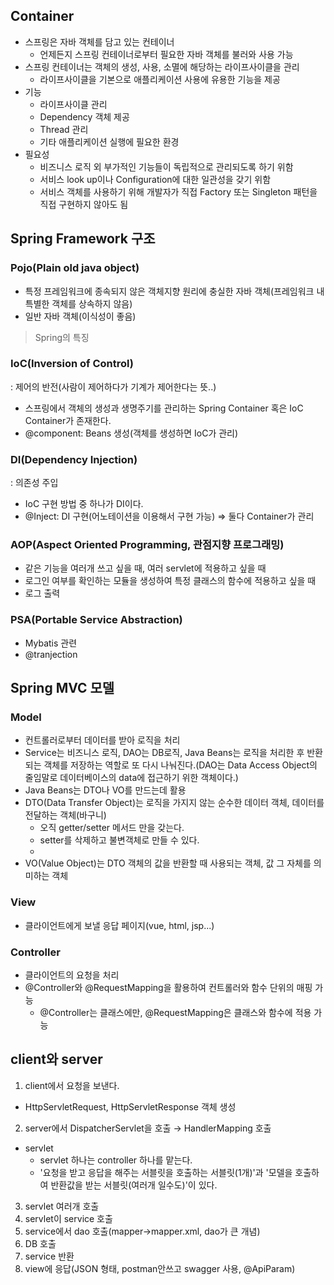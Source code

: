 ## Container

- 스프링은 자바 객체를 담고 있는 컨테이너
  - 언제든지 스프링 컨테이너로부터 필요한 자바 객체를 불러와 사용 가능
- 스프링 컨테이너는 객체의 생성, 사용, 소멸에 해당하는 라이프사이클을 관리
  - 라이프사이클을 기본으로 애플리케이션 사용에 유용한 기능을 제공
- 기능
  - 라이프사이클 관리
  - Dependency 객체 제공
  - Thread 관리
  - 기타 애플리케이션 실행에 필요한 환경
- 필요성
  - 비즈니스 로직 외 부가적인 기능들이 독립적으로 관리되도록 하기 위함
  - 서비스 look up이나 Configuration에 대한 일관성을 갖기 위함
  - 서비스 객체를 사용하기 위해 개발자가 직접 Factory 또는 Singleton 패턴을 직접 구현하지 않아도 됨

## Spring Framework 구조

### Pojo(Plain old java object)

- 특정 프레임워크에 종속되지 않은 객체지향 원리에 충실한 자바 객체(프레임워크 내 특별한 객체를 상속하지 않음)
- 일반 자바 객체(이식성이 좋음)

> Spring의 특징

### IoC(Inversion of Control)

: 제어의 반전(사람이 제어하다가 기계가 제어한다는 뜻..)

- 스프링에서 객체의 생성과 생명주기를 관리하는 Spring Container 혹은 IoC Container가 존재한다.
- @component: Beans 생성(객체를 생성하면 IoC가 관리)

### DI(Dependency Injection)

  : 의존성 주입

- IoC 구현 방법 중 하나가 DI이다.
- @Inject: DI 구현(어노테이션을 이용해서 구현 가능)
  ⇒ 둘다 Container가 관리

### AOP(Aspect Oriented Programming, 관점지향 프로그래밍)

- 같은 기능을 여러개 쓰고 싶을 때, 여러 servlet에 적용하고 싶을 때
- 로그인 여부를 확인하는 모듈을 생성하여 특정 클래스의 함수에 적용하고 싶을 때
- 로그 출력

### PSA(Portable Service Abstraction)

- Mybatis 관련
- @tranjection

## Spring MVC 모델

### Model

- 컨트롤러로부터 데이터를 받아 로직을 처리
- Service는 비즈니스 로직, DAO는 DB로직, Java Beans는 로직을 처리한 후 반환되는 객체를 저장하는 역할로 또 다시 나눠진다.(DAO는 Data Access Object의 줄임말로 데이터베이스의 data에 접근하기 위한 객체이다.)
- Java Beans는 DTO나 VO를 만드는데 활용
- DTO(Data Transfer Object)는 로직을 가지지 않는 순수한 데이터 객체, 데이터를 전달하는 객체(바구니)
  - 오직 getter/setter 메서드 만을 갖는다.
  - setter를 삭제하고 불변객체로 만들 수 있다.
  - 
- VO(Value Object)는 DTO 객체의 값을 반환할 때 사용되는 객체, 값 그 자체를 의미하는 객체

### View

- 클라이언트에게 보낼 응답 페이지(vue, html, jsp...)

### Controller

- 클라이언트의 요청을 처리
- @Controller와 @RequestMapping을 활용하여 컨트롤러와 함수 단위의 매핑 가능
  - @Controller는 클래스에만, @RequestMapping은 클래스와 함수에 적용 가능

## client와 server

1. client에서 요청을 보낸다.
- HttpServletRequest, HttpServletResponse 객체 생성
2. server에서 DispatcherServlet을 호출 → HandlerMapping 호출
- servlet
  - servlet 하나는 controller 하나를 맡는다.
  - '요청을 받고 응답을 해주는 서블릿을 호출하는 서블릿(1개)'과 '모델을 호출하여 반환값을 받는 서블릿(여러개 일수도)'이 있다.
3. servlet 여러개 호출
4. servlet이 service 호출
5. service에서 dao 호출(mapper->mapper.xml, dao가 큰 개념)
6. DB 호출
7. service 반환
8. view에 응답(JSON 형태, postman안쓰고 swagger 사용, @ApiParam)

# 